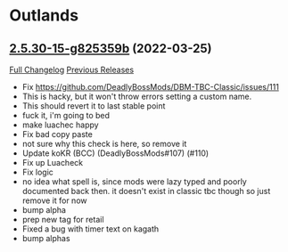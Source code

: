 # <DBM> Outlands

## [2.5.30-15-g825359b](https://github.com/DeadlyBossMods/DBM-TBC-Classic/tree/825359be69ed12c91b4448700a233a7f29ed243e) (2022-03-25)
[Full Changelog](https://github.com/DeadlyBossMods/DBM-TBC-Classic/compare/2.5.30...825359be69ed12c91b4448700a233a7f29ed243e) [Previous Releases](https://github.com/DeadlyBossMods/DBM-TBC-Classic/releases)

- Fix https://github.com/DeadlyBossMods/DBM-TBC-Classic/issues/111  
- This is hacky, but it won't throw errors setting a custom name.  
- This should revert it to last stable point  
- fuck it, i'm going to bed  
- make luachec happy  
- Fix bad copy paste  
- not sure why this check is here, so remove it  
- Update koKR (BCC) (DeadlyBossMods#107) (#110)  
- Fix up Luacheck  
- Fix logic  
- no idea what spell is, since mods were lazy typed and poorly documented back then. it doesn't exist in classic tbc though so just remove it for now  
- bump alpha  
- prep new tag for retail  
- Fixed a bug with timer text on kagath  
- bump alphas  
